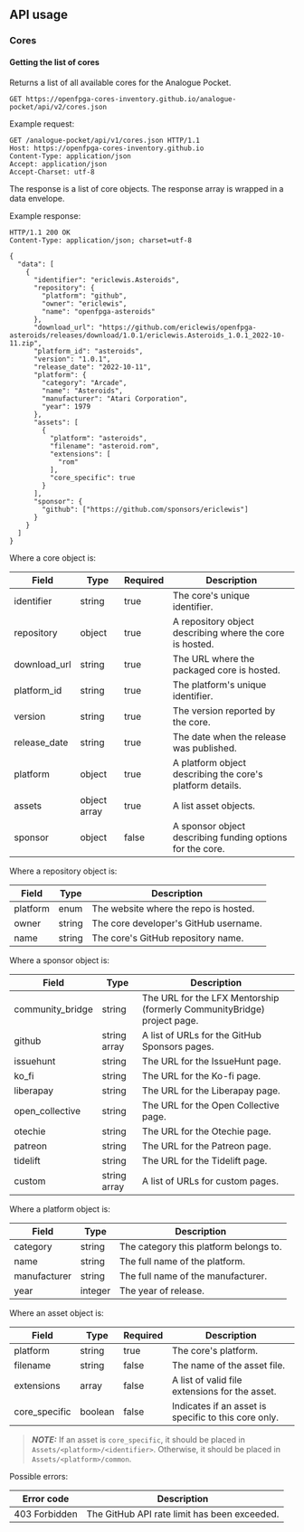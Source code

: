 ## API usage
### Cores

#### Getting the list of cores
Returns a list of all available cores for the Analogue Pocket.

```
GET https://openfpga-cores-inventory.github.io/analogue-pocket/api/v2/cores.json
```

Example request:

```
GET /analogue-pocket/api/v1/cores.json HTTP/1.1
Host: https://openfpga-cores-inventory.github.io
Content-Type: application/json
Accept: application/json
Accept-Charset: utf-8
```

The response is a list of core objects. The response array is wrapped in a data envelope.

Example response:

```
HTTP/1.1 200 OK
Content-Type: application/json; charset=utf-8

{
  "data": [
    {
      "identifier": "ericlewis.Asteroids",
      "repository": {
        "platform": "github",
        "owner": "ericlewis",
        "name": "openfpga-asteroids"
      },
      "download_url": "https://github.com/ericlewis/openfpga-asteroids/releases/download/1.0.1/ericlewis.Asteroids_1.0.1_2022-10-11.zip",
      "platform_id": "asteroids",
      "version": "1.0.1",
      "release_date": "2022-10-11",
      "platform": {
        "category": "Arcade",
        "name": "Asteroids",
        "manufacturer": "Atari Corporation",
        "year": 1979
      },
      "assets": [
        {
          "platform": "asteroids",
          "filename": "asteroid.rom",
          "extensions": [
            "rom"
          ],
          "core_specific": true
        }
      ],
      "sponsor": {
        "github": ["https://github.com/sponsors/ericlewis"]
      }
    }
  ]
}
```

Where a core object is:

| Field                 | Type         | Required | Description                                                                                         |
| --------------------- | ------------ | -------- | --------------------------------------------------------------------------------------------------- |
| identifier            | string       | true     | The core's unique identifier.                                                                       |
| repository            | object       | true     | A repository object describing where the core is hosted.                                            |
| download_url          | string       | true     | The URL where the packaged core is hosted.                                                          |
| platform_id           | string       | true     | The platform's unique identifier.                                                                   |
| version               | string       | true     | The version reported by the core.                                                                   |
| release_date          | string       | true     | The date when the release was published.                                                            |
| platform              | object       | true     | A platform object describing the core's platform details.                                           |
| assets                | object array | true     | A list asset objects.                                                                               |
| sponsor               | object       | false    | A sponsor object describing funding options for the core.                                           |

Where a repository object is:

| Field    | Type   | Description                           |
| -------- | ------ | --------------------------------------|
| platform | enum   | The website where the repo is hosted. |
| owner    | string | The core developer's GitHub username. |
| name     | string | The core's GitHub repository name.    |

Where a sponsor object is:

| Field            | Type         | Description                                                             |
| ---------------- | ------------ | ----------------------------------------------------------------------- |
| community_bridge | string       | The URL for the LFX Mentorship (formerly CommunityBridge) project page. |
| github           | string array | A list of URLs for the GitHub Sponsors pages.                           |
| issuehunt        | string       | The URL for the IssueHunt page.                                         |
| ko_fi            | string       | The URL for the Ko-fi page.                                             |
| liberapay        | string       | The URL for the Liberapay page.                                         |
| open_collective  | string       | The URL for the Open Collective page.                                   |
| otechie          | string       | The URL for the Otechie page.                                           |
| patreon          | string       | The URL for the Patreon page.                                           |
| tidelift         | string       | The URL for the Tidelift page.                                          |
| custom           | string array | A list of URLs for custom pages.                                        |

Where a platform object is:

| Field        | Type    | Description                            |
| ------------ | ------- | -------------------------------------- |
| category     | string  | The category this platform belongs to. |
| name         | string  | The full name of the platform.         |
| manufacturer | string  | The full name of the manufacturer.     |
| year         | integer | The year of release.                   |

Where an asset object is:

| Field         | Type    | Required | Description                                          |
| ------------- | ------- | -------- | ---------------------------------------------------- |
| platform      | string  | true     | The core's platform.                                 |
| filename      | string  | false    | The name of the asset file.                          |
| extensions    | array   | false    | A list of valid file extensions for the asset.       |
| core_specific | boolean | false    | Indicates if an asset is specific to this core only. |

> **_NOTE:_** If an asset is `core_specific`, it should be placed in `Assets/<platform>/<identifier>`.
> Otherwise, it should be placed in `Assets/<platform>/common`.

Possible errors:

| Error code    | Description                                  |
| ------------- | -------------------------------------------- |
| 403 Forbidden | The GitHub API rate limit has been exceeded. |
